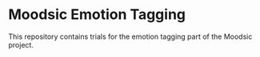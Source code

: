 # Moodsic Emotion Tagging

This repository contains trials for the emotion tagging part of the Moodsic project.
